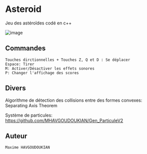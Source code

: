 # Asteroid

Jeu des astéroïdes codé en c++

![image](https://user-images.githubusercontent.com/61056605/116701306-0e18ed00-a9c8-11eb-8c7a-852e5bc0f3d5.png)

## Commandes
    Touches dirctionnelles + Touches Z, Q et D : Se déplacer
    Espace: Tirer
    M: Activer/Désactiver les effets sonores
    P: Changer l'affichage des scores

## Divers
Algorithme de détection des collisions entre des formes convexes: Separating Axis Theorem

Système de particules: https://github.com/MHAVGOUDOUKIAN/Gen_ParticuleV2

## Auteur
    Maxime HAVGOUDOUKIAN
